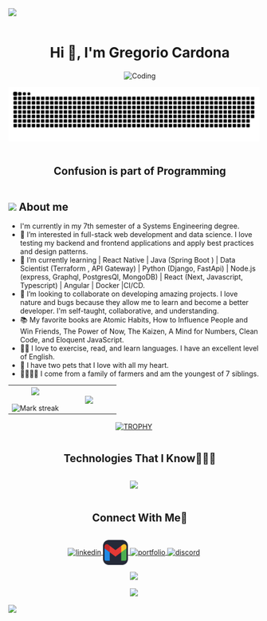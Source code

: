 

<!--horizontal divider(gradiant)-->
<img src="https://user-images.githubusercontent.com/73097560/115834477-dbab4500-a447-11eb-908a-139a6edaec5c.gif">

<!--h1 without bottom border-->
<div id="user-content-toc">
  <ul align="center">
    <summary><h1 style="display: inline-block">Hi 👋, I'm Gregorio Cardona</h1></summary>
    <img align="center" alt="Coding" width="300" src="https://i.pinimg.com/originals/81/17/8b/81178b47a8598f0c81c4799f2cdd4057.gif">
  </ul>
</div>



<!--- snake -->
<div align="center">
  <img  src="https://github.com/1999AZZAR/1999AZZAR/blob/readme/resources/img/grid-snake.svg"
       alt="snake" /></a>
</div>


<!--h2 without bottom border-->
<div id="user-content-toc">
  <ul align="center">
    <summary><h2 style="display: inline-block">Confusion is part of Programming</h2></summary>
  </ul>
</div>

## <picture><img src = "https://github.com/7oSkaaa/7oSkaaa/blob/main/Images/about_me.gif?raw=true" width = 50px></picture> About me
<!--Intro start-->
- I'm currently in my 7th semester of a Systems Engineering degree.
- 👀 I’m interested in full-stack web development and data science. I love testing my backend and frontend applications and apply best practices and design patterns.
- 🌱 I’m currently learning  | React Native | Java (Spring Boot ) | Data Scientist (Terraform , API Gateway) | Python (Django, FastApi) | Node.js (express, Graphql, PostgresQl, MongoDB) | React (Next, Javascript, Typescript) | Angular | Docker |CI/CD.
- 💞️ I’m looking to collaborate on developing amazing projects. I love nature and bugs because they allow me to learn and become a better developer. I'm self-taught, collaborative, and understanding.
- 📚 My favorite books are Atomic Habits, How to Influence People and Win Friends, The Power of Now, The Kaizen, A Mind for Numbers, Clean Code, and Eloquent JavaScript.
- 🏋️‍♂️ I love to exercise, read, and learn languages. I have an excellent level of English.
- 🐾 I have two pets that I love with all my heart.
- 👨‍👩‍👧‍👦 I come from a family of farmers and am the youngest of 7 siblings.
<!--Intro end-->



<!--- stats & Trophy (start) -->
<p align="center">
  <!--- stats (start) -->
<table align="center">
<tr border="none">
<td width="50%" align="center">
  
  <img  align="center"  src="https://github-readme-stats.vercel.app/api?username=diyoifa&theme=dark&show_icons=true&count_private=true" />
  <br></br>
  <img  title="🔥 Get streak stats for your profile at git.io/streak-stats" alt="Mark streak" src="https://github-readme-streak-stats.herokuapp.com/?user=1010nishant&theme=dark&hide_border=false" /> 
</td>

<td width="50%" align="center">

  <img  align="center"  src="https://github-readme-stats.anuraghazra1.vercel.app/api/top-langs/?username=diyoifa&theme=dark&hide_border=false&no-bg=true&no-frame=true&langs_count=10"/>
  
  </td>
</tr>
</table>
<!--- stats (end) -->

<!--- trophy (start) -->
<div align=center>
  <a href="https://github.com/ryo-ma/github-profile-trophy" title="Go to Source">
      <img align="center" width=84% src="https://github-profile-trophy.vercel.app/?username=diyoifa&theme=radical&row=1&column=7&margin-h=15&margin-w=5&no-bg=true" alt="TROPHY" />
    </a>
</div>
<!--- trophy (start) -->


</p>        
<!--- stats (end) -->


<!--h1 without bottom border-->
<div id="user-content-toc">
  <ul align="center">
    <summary><h2 style="display: inline-block">Technologies That I Know👨🏻‍💻</h2></summary>
  </ul>
</div>
<!--tech stack icons-->
<p align="center">
  <a href="https://skillicons.dev">
    <img src="https://skillicons.dev/icons?i=git,react,nestjs,django,flask,mysql,notion,netlify,idea,flutter,aws,css,java,nodejs,docker,postgres,prisma,express,figma,firebase,redis,supabase,github,html,js,linux,materialui,nginx,mongodb,mysql,nextjs,postman,py,redux,tailwind,ts,vscode,kubernetes&perline=14" />
  </a>
</p>


<!-- Connect with me -->
<!--h2 without bottom border-->
<div id="user-content-toc">
  <ul align="center">
    <summary><h2 style="display: inline-block">Connect With Me🤝</h2></summary>
  </ul>
</div>

<!--icons and links-->
<p align="center">
  
<a href="https://www.linkedin.com/in/jose-gregorio-cardona-guarin-95306a19a/" target="blank">
  <img align="center" src="https://user-images.githubusercontent.com/88904952/234979284-68c11d7f-1acc-4f0c-ac78-044e1037d7b0.png" alt="linkedin" height="50" width="50" />
</a>

<a href="mailto:dani12ca12@gmail.com" target="blank">
  <img align="center" src="https://github.com/tandpfun/skill-icons/blob/main/icons/Gmail-Dark.svg" alt="gmail" height="50" width="50" />
</a>

<a href="https://gregorio-cardona.vercel.app/" target="blank">
<img align="center" src="https://cdn-icons-png.flaticon.com/128/8202/8202952.png" alt="portfolio" height="50" width="50" />
</a>

<a href="https://discordapp.com/users/gregorio5839" target="blank">
<img align="center" src="https://user-images.githubusercontent.com/88904952/234982627-019fd336-6248-453c-9b05-97c13fd1d207.png" alt="discord" height="50" width="50" />
</a>

</p>

<p align="center">
  <a href="https://wa.link/p74srb" target="blank">
    <img src="https://img.shields.io/badge/WhatsApp-25D366?style=for-the-badge&logo=whatsapp&logoColor=white"/>
  </a>
</p>


<!--profile visit count-->
<div align="center">
  
[![](https://visitcount.itsvg.in/api?id=1010nishant&icon=3&color=6)](https://visitcount.itsvg.in)
  
</div>


<!--horizontal divider(gradiant)-->
<img src="https://user-images.githubusercontent.com/73097560/115834477-dbab4500-a447-11eb-908a-139a6edaec5c.gif">

